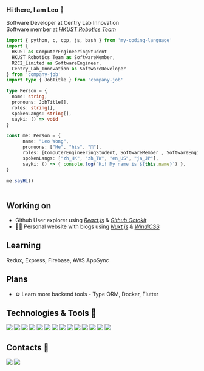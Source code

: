 ### Hi there, I am Leo 👋

Software Developer at Centry Lab Innovation<br>
Software member at [*HKUST Robotics Team*](https://github.com/HKUST-Robocon)

```ts
import { python, c, cpp, js, bash } from 'my-coding-language'
import {
  HKUST as ComputerEngineeringStudent
  HKUST_Robotics_Team as SoftwareMember,
  R2C2_Limited as SoftwareEngineer,
  Centry_Lab_Innovation as SoftwareDeveloper
} from 'company-job'
import type { JobTitle } from 'company-job'

type Person = {
  name: string,
  pronouns: JobTitle[],
  roles: string[],
  spokenLangs: string[],
  sayHi: () => void
}

const me: Person = {
      name: "Leo Wong",
      pronuons: ["He", "his", "👨"],
      roles: [ComputerEngineeringStudent, SoftwareMember , SoftwareEngineer, SoftwareDeveloper],
      spokenLangs: ["zh_HK", "zh_TW", "en_US", "ja_JP"],
      sayHi: () => { console.log(`Hi! My name is ${this.name}`) },
}
      
me.sayHi()
      
```

## Working on
- Github User explorer using [*React.js*](https://github.com/facebook/react) & [*Github Octokit*](https://github.com/octokit/octokit.js)
- 👨🏻 Personal website with blogs using [*Nuxt.js*](https://github.com/nuxt) & [*WindiCSS*](https://github.com/windicss)

## Learning
Redux, Express, Firebase, AWS AppSync

## Plans
- ⚙️ Learn more backend tools - Type ORM, Docker, Flutter


## Technologies & Tools 🔧

![](https://img.shields.io/badge/Ubuntu-E95420?style=flat&logo=ubuntu&logoColor=white)
![](https://img.shields.io/badge/Windows-0078D6?style=flat&logo=windows&logoColor=white)
![](https://img.shields.io/badge/VS_Code-2C2B30?style=flat&logo=visual-studio-code&logoColor=3CA5EA)
![](https://img.shields.io/badge/Vim-C6C6C6?style=flat&logo=vim&logoColor=019331)
![](https://img.shields.io/badge/Python-3776AB?style=flat&logo=python&logoColor=white)
![](https://img.shields.io/badge/JavaScript-323330?style=flat&logo=javascript&logoColor=F7DF1E)
![](https://img.shields.io/badge/TypeScript-ffffff?flat&logo=typescript&logoColor=3178C6)
![](https://img.shields.io/badge/C-00599C?style=flat&logo=c&logoColor=white)
![](https://img.shields.io/badge/C%2B%2B-00599C?style=flat&logo=c%2B%2B&logoColor=white)
![](https://img.shields.io/badge/Shell_Script-121011?style=flat&logo=gnu-bash&logoColor=white)
![](https://img.shields.io/badge/Vue.js-35495E?flat&logo=vue.js&logoColor=4FC08D)
![](https://img.shields.io/badge/React.js-222222?flat&logo=react&logoColor=21DAFB)
![](https://img.shields.io/badge/Firebase-0393D9?flat&logo=firebase)
![](https://img.shields.io/badge/GraphQL-ffffff?flat&logo=firebase&logoColor=d932a2)


## Contacts 📱

[![](https://img.shields.io/badge/Gmail-D14836?style=flat&logo=gmail&logoColor=white)](mailto:leo62227@gmail.com)
[![](https://img.shields.io/badge/GitHub-100000?style=flat&logo=github&logoColor=white)](https://github.com/LeoLYW12138)

<!--
**LeoLYW12138/LeoLYW12138** is a ✨ _special_ ✨ repository because its `README.md` (this file) appears on your GitHub profile.

Here are some ideas to get you started:

- 🔭 I’m currently working on ...
- 🌱 I’m currently learning ...
- 👯 I’m looking to collaborate on ...
- 🤔 I’m looking for help with ...
- 💬 Ask me about ...
- 📫 How to reach me: ...
- 😄 Pronouns: ...
- ⚡ Fun fact: ...
-->
